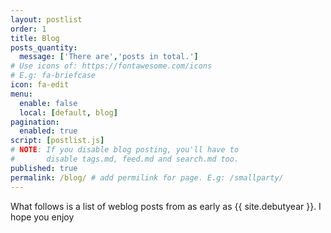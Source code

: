 ```yaml
---
layout: postlist
order: 1
title: Blog
posts_quantity:
  message: ['There are','posts in total.']
# Use icons of: https://fontawesome.com/icons
# E.g: fa-briefcase
icon: fa-edit
menu:
  enable: false
  local: [default, blog]
pagination:
  enabled: true
script: [postlist.js]
# NOTE: If you disable blog posting, you'll have to
#       disable tags.md, feed.md and search.md too.
published: true
permalink: /blog/ # add permilink for page. E.g: /smallparty/
---
```


<!-- Do not delete this file! Put your text below. -->

What follows is a list of weblog posts from as early as {{ site.debutyear }}. I hope you enjoy
